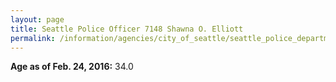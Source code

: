```yaml
---
layout: page
title: Seattle Police Officer 7148 Shawna O. Elliott
permalink: /information/agencies/city_of_seattle/seattle_police_department/copbook/7148/
---
```


**Age as of Feb. 24, 2016:** 34.0
